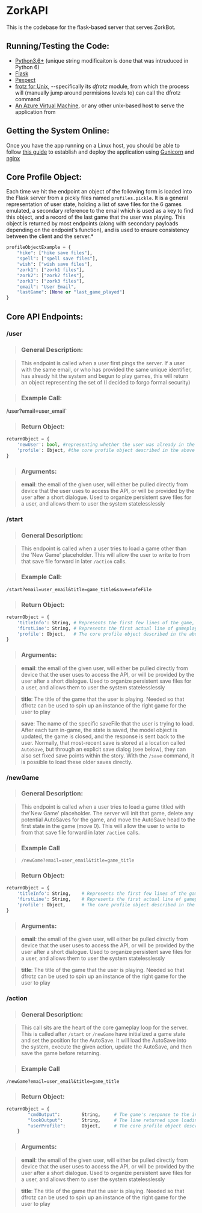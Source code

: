 # ZorkAPI
This is the codebase for the flask-based server that serves ZorkBot.

## Running/Testing the Code:
* [Python3.6+](https://www.python.org/downloads/) (unique string modificaiton is done that was intruduced in Python 6)
* [Flask](http://flask.pocoo.org/)
* [Pexpect](https://pexpect.readthedocs.io/en/stable/)
* [frotz for Unix](https://gitlab.com/DavidGriffith/frotz), --specifically its *dfrotz* module, from which the process will (manually jump around permisions levels to) can call the dfrotz command
* [An Azure Virtual Machine](https://azure.microsoft.com/en-us/services/virtual-machines/), or any other unix-based host to serve the application from

## Getting the System Online:
Once you have the app running on a Linux host, you should be able to follow [this guide](https://www.digitalocean.com/community/tutorials/how-to-serve-flask-applications-with-gunicorn-and-nginx-on-ubuntu-18-04) to establish and deploy the application using [Gunicorn](https://gunicorn.org/) and [nginx](https://www.nginx.com/)

## Core Profile Object:
Each time we hit the endpoint an object of the following form is loaded into the Flask server from a pickly files named `profiles.pickle`. It is a general representation of user state, holding a list of save files for the 6 games emulated, a secondary reference to the email which is used as a key to find this object, and a record of the last game that the user was playing.  This object is returned by most endpoints (along with secondary payloads depending on the endpoint's function), and is used to ensure consistency between the client and the server.*

```python
profileObjectExample = {
    "hike": ["hike save files"],
    "spell": ["spell save files"],
    "wish": ["wish save files"],
    "zork1": ["zork1 files"],
    "zork2": ["zork2 files"],
    "zork3": ["zork3 files"],
    "email": "User Email",
    "lastGame": [None or "last_game_played"]
} 
```

## Core API Endpoints:

### /user

> ### General Description:
 
> This endpoint is called when a user first pings the server.   If a user with the same email, or who has provided the same unique identifier, has already hit the system and begun to play games, this will return an object representing the set of (I decided to forgo formal security)

> ### Example Call:

/user?email=user_email`

> ### Return Object:

```python
returnObject = { 
    'newUser': bool, #representing whether the user was already in the system 
    'profile': Object, #the core profile object described in the above section
}
```
 
> ### Arguments:

>  **email**: the email of the given user, will either be pulled directly from device that the user uses to access the API, or will be provided by the user after a short dialogue.  Used to organize persistent save files for a user, and allows them to user the system statelesslessly

### /start

> ### General Description:
 
> This endpoint is called when a user tries to load a game other than the 'New Game' placeholder.  This will allow the user to write to from that save file forward  in later `/action` calls.

> ### Example Call:

`/start?email=user_email&title=game_title&save=safeFile`

> ### Return Object:

```python
returnObject = { 
    'titleInfo': String, # Represents the first few lines of the game, up until the licensing information, etc 
    'firstLine': String, # Represents the first actual line of gameplay Information.  THe text between the end of the title info, and the first `>` input prompt
    'profile': Object,   # The core profile object described in the above section
}
```

> ### Arguments:

> **email**: the email of the given user, will either be pulled directly from device that the user uses to access the API, or will be provided by the user after a short dialogue.  Used to organize persistent save files for a user, and allows them to user the system statelesslessly
 
> **title**: The title of the game that the user is playing.  Needed so that dfrotz can be used to spin up an instance of the right game for the user to play

> **save**: The name of the specific saveFile that the user is trying to load.  After each turn in-game, the state is saved, the model object is updated, the game is closed, and the response is sent back to the user.  Normally, that most-recent save is stored at a  location called `AutoSave`, but through an explicit save dialog (see below), they can also set fixed save points within the story.  With the `/save` command, it is possible to load these older saves directly.

### /newGame

> ### General Description:
 
> This endpoint is called when a user tries to load a game titled with the'New Game' placeholder.  The server will init that game, delete any potential AutoSaves for the game, and move the AutoSave head to the first state in the game (move 0).  This will allow the user to write to from that save file forward  in later `/action` calls.

> ### Example Call

> `/newGame?email=user_email&title=game_title`

> ### Return Object:

```python
returnObject = { 
    'titleInfo': String,    # Represents the first few lines of the game, up until the licensing information, etc 
    'firstLine': String,    # Represents the first actual line of gameplay Information.  THe text between the end of the title info, and the first `>` input prompt
    'profile': Object,      # The core profile object described in the above section
}
```
 
> ### Arguments:

> **email**: the email of the given user, will either be pulled directly from device that the user uses to access the API, or will be provided by the user after a short dialogue.  Used to organize persistent save files for a user, and allows them to user the system statelesslessly
 
> **title**: The title of the game that the user is playing.  Needed so that dfrotz can be used to spin up an instance of the right game for the user to play

### /action

> ### General Description:

> This call sits are the heart of the core gameplay loop for the server.  This is called after `/start` or `/newGame` have initialized a game state and set the position for the AutoSave.  It will load the AutoSave into the system, execute the given action, update the AutoSave, and then save the game before returning.  

> ### Example Call

`/newGame?email=user_email&title=game_title`

> ### Return Object:

```python
returnObject = {
        "cmdOutput":        String,     # The game's response to the input user command
        "lookOutput":       String,     # The line returned upon loading the save to the user's expected state; unused, but may be of future value
        "userProfile":      Object,     # The core profile object described in the above section
    }
```

> ### Arguments: 

> **email**: the email of the given user, will either be pulled directly from device that the user uses to access the API, or will be provided by the user after a short dialogue.  Used to organize persistent save files for a user, and allows them to user the system statelesslessly
 
> **title**: The title of the game that the user is playing.  Needed so that dfrotz can be used to spin up an instance of the right game for the user to play
